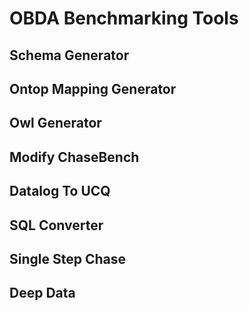 # OBDA Benchmarking Tools

## Schema Generator

## Ontop Mapping Generator

## Owl Generator

## Modify ChaseBench

## Datalog To UCQ

## SQL Converter

## Single Step Chase

## Deep Data